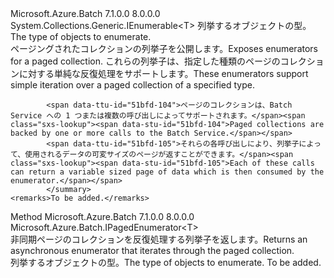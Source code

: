 <Type Name="IPagedEnumerable&lt;T&gt;" FullName="Microsoft.Azure.Batch.IPagedEnumerable&lt;T&gt;">
  <TypeSignature Language="C#" Value="public interface IPagedEnumerable&lt;T&gt; : System.Collections.Generic.IEnumerable&lt;T&gt;" />
  <TypeSignature Language="ILAsm" Value=".class public interface auto ansi abstract IPagedEnumerable`1&lt;T&gt; implements class System.Collections.Generic.IEnumerable`1&lt;!T&gt;, class System.Collections.IEnumerable" />
  <TypeSignature Language="DocId" Value="T:Microsoft.Azure.Batch.IPagedEnumerable`1" />
  <TypeSignature Language="VB.NET" Value="Public Interface IPagedEnumerable(Of T)&#xA;Implements IEnumerable(Of T)" />
  <TypeSignature Language="F#" Value="type IPagedEnumerable&lt;'T&gt; = interface&#xA;    interface seq&lt;'T&gt;&#xA;    interface IEnumerable" />
  <AssemblyInfo>
    <AssemblyName>Microsoft.Azure.Batch</AssemblyName>
    <AssemblyVersion>7.1.0.0</AssemblyVersion>
    <AssemblyVersion>8.0.0.0</AssemblyVersion>
  </AssemblyInfo>
  <TypeParameters>
    <TypeParameter Name="T" />
  </TypeParameters>
  <Interfaces>
    <Interface>
      <InterfaceName>System.Collections.Generic.IEnumerable&lt;T&gt;</InterfaceName>
    </Interface>
  </Interfaces>
  <Docs>
    <typeparam name="T"><span data-ttu-id="51bfd-101">列挙するオブジェクトの型。</span><span class="sxs-lookup"><span data-stu-id="51bfd-101">The type of objects to enumerate.</span></span></typeparam>
    <summary>
            <span data-ttu-id="51bfd-102">ページングされたコレクションの列挙子を公開します。</span><span class="sxs-lookup"><span data-stu-id="51bfd-102">Exposes enumerators for a paged collection.</span></span> <span data-ttu-id="51bfd-103">これらの列挙子は、指定した種類のページのコレクションに対する単純な反復処理をサポートします。</span><span class="sxs-lookup"><span data-stu-id="51bfd-103">These enumerators support simple iteration over a paged collection of a specified type.</span></span>
            
            <span data-ttu-id="51bfd-104">ページのコレクションは、Batch Service への 1 つまたは複数の呼び出しによってサポートされます。</span><span class="sxs-lookup"><span data-stu-id="51bfd-104">Paged collections are backed by one or more calls to the Batch Service.</span></span>  
            <span data-ttu-id="51bfd-105">それらの各呼び出しにより、列挙子によって、使用されるデータの可変サイズのページが返すことができます。</span><span class="sxs-lookup"><span data-stu-id="51bfd-105">Each of these calls can return a variable sized page of data which is then consumed by the enumerator.</span></span> 
            </summary>
    <remarks>To be added.</remarks>
  </Docs>
  <Members>
    <Member MemberName="GetPagedEnumerator">
      <MemberSignature Language="C#" Value="public Microsoft.Azure.Batch.IPagedEnumerator&lt;T&gt; GetPagedEnumerator ();" />
      <MemberSignature Language="ILAsm" Value=".method public hidebysig newslot virtual instance class Microsoft.Azure.Batch.IPagedEnumerator`1&lt;!T&gt; GetPagedEnumerator() cil managed" />
      <MemberSignature Language="DocId" Value="M:Microsoft.Azure.Batch.IPagedEnumerable`1.GetPagedEnumerator" />
      <MemberSignature Language="VB.NET" Value="Public Function GetPagedEnumerator () As IPagedEnumerator(Of T)" />
      <MemberSignature Language="F#" Value="abstract member GetPagedEnumerator : unit -&gt; Microsoft.Azure.Batch.IPagedEnumerator&lt;'T&gt;" Usage="iPagedEnumerable.GetPagedEnumerator " />
      <MemberType>Method</MemberType>
      <AssemblyInfo>
        <AssemblyName>Microsoft.Azure.Batch</AssemblyName>
        <AssemblyVersion>7.1.0.0</AssemblyVersion>
        <AssemblyVersion>8.0.0.0</AssemblyVersion>
      </AssemblyInfo>
      <ReturnValue>
        <ReturnType>Microsoft.Azure.Batch.IPagedEnumerator&lt;T&gt;</ReturnType>
      </ReturnValue>
      <Parameters />
      <Docs>
        <summary>
            <span data-ttu-id="51bfd-106">非同期ページのコレクションを反復処理する列挙子を返します。</span><span class="sxs-lookup"><span data-stu-id="51bfd-106">Returns an asynchronous enumerator that iterates through the paged collection.</span></span>
            </summary>
        <returns><span data-ttu-id="51bfd-107">列挙するオブジェクトの型。</span><span class="sxs-lookup"><span data-stu-id="51bfd-107">The type of objects to enumerate.</span></span></returns>
        <remarks>To be added.</remarks>
      </Docs>
    </Member>
  </Members>
</Type>